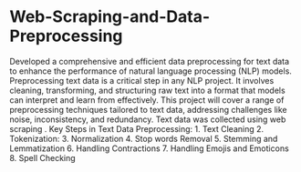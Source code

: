 # Web-Scraping-and-Data-Preprocessing
Developed a comprehensive and efficient data preprocessing for text data to enhance the performance of natural language processing (NLP) models. Preprocessing text data is a critical step in any NLP project. It involves cleaning, transforming, and structuring raw text into a format that models can interpret and learn from effectively. This project will cover a range of preprocessing techniques tailored to text data, addressing challenges like noise, inconsistency, and redundancy. Text data was collected using web scraping . Key Steps in Text Data Preprocessing: 1. Text Cleaning 2. Tokenization: 3. Normalization 4. Stop words Removal 5. Stemming and Lemmatization 6. Handling Contractions 7. Handling Emojis and Emoticons 8. Spell Checking
